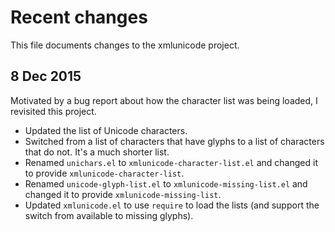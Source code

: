 Recent changes
==============

This file documents changes to the xmlunicode project.

8 Dec 2015
----------

Motivated by a bug report about how the character list was being
loaded, I revisited this project.

* Updated the list of Unicode characters.
* Switched from a list of characters that have glyphs to a list
  of characters that do not. It's a much shorter list.
* Renamed `unichars.el` to `xmlunicode-character-list.el` and changed
  it to provide `xmlunicode-character-list`.
* Renamed `unicode-glyph-list.el` to `xmlunicode-missing-list.el` and
  changed it to provide `xmlunicode-missing-list`.
* Updated `xmlunicode.el` to use `require` to load the lists (and
  support the switch from available to missing glyphs).

